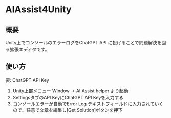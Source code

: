 # AIAssist4Unity

## 概要
Unity上でコンソールのエラーログをChatGPT API に投げることで問題解決を図る拡張エディタです。

## 使い方
要: ChatGPT API Key

1. Unity上部メニュー Window -> AI Assist helper より起動
2. SettingsタブのAPI KeyにChatGPT API Keyを入力する
3. コンソールエラーが自動でError Log テキストフィールドに入力されていくので、任意で文章を編集し[Get Solution]ボタンを押下

